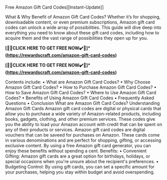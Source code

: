 Free Amazon Gift Card Codes[[Instant-Update]]

What & Why Benefit of Amazon Gift Card Codes?
Whether it’s for shopping, downloadable content, or even premium subscriptions, Amazon gift card codes can unlock a wide array of possibilities. This guide will dive deep into everything you need to know about these gift card codes, including how to acquire them and the vast range of possibilities they open up for you.

**[🎁🎁CLICK HERE TO GET FREE NOW✔️🎁]*(https://rewardscraft.com/amazon-gift-card-codes)**

**[🎁🎁CLICK HERE TO GET FREE NOW✔️🎁]*(https://rewardscraft.com/amazon-gift-card-codes)**

Contents include:
•	What are Amazon Gift Card Codes?
•	Why Choose Amazon Gift Card Codes?
•	How to Purchase Amazon Gift Card Codes?
•	How to Save Amazon Gift Card Codes?
•	Where to Use Amazon Gift Card Codes?
•	Benefits of Using Amazon Gift Card Codes
•	Frequently Asked Questions
•	Conclusion
What are Amazon Gift Card Codes?
Understanding Amazon Gift Cards
Amazon gift card codes are digital or physical cards that allow you to purchase a wide variety of Amazon-related products, including books, gadgets, clothing, and other premium services. These codes give you the ability to load your Amazon account with credit that can be spent on any of their products or services.
Amazon gift card codes are digital vouchers that can be saveed for purchases on Amazon. These cards come in various denominations and are perfect for shopping, gifting, or accessing exclusive content. By using a free Amazon gift card generator, you can enjoy these benefits without spending a cent.
Benefits:
•	Convenient Gifting: Amazon gift cards are a great option for birthdays, holidays, or special occasions when you're unsure about the recipient's preferences.
•	Budgeting Control: By using gift cards, you can set a specific amount for your purchases, helping you stay within budget and avoid overspending.

